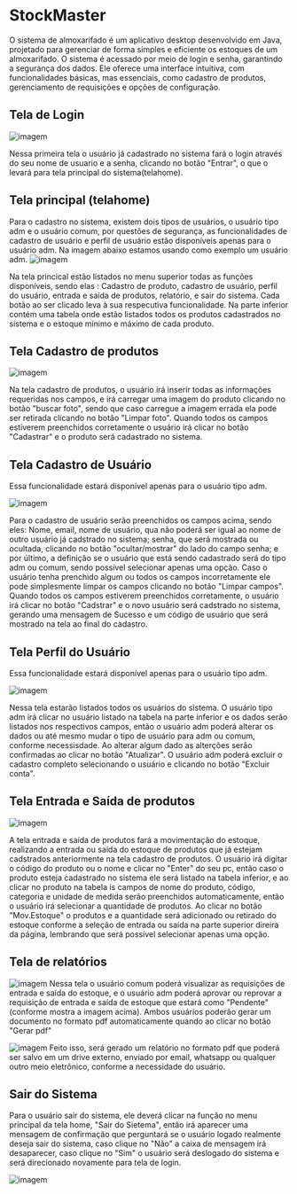 # StockMaster
O sistema de almoxarifado é um aplicativo desktop desenvolvido em Java,
projetado para gerenciar de forma simples e eficiente os estoques de um
almoxarifado. O sistema é acessado por meio de login e senha, garantindo a
segurança dos dados. Ele oferece uma interface intuitiva, com funcionalidades
básicas, mas essenciais, como cadastro de produtos, gerenciamento de
requisições e opções de configuração.

## Tela de Login


![imagem](teladelogin.png)

 Nessa primeira tela o usuário já cadastrado no sistema fará o login através do seu nome de usuario e a senha,  clicando
no botão "Entrar", o que o levará para tela principal do sistema(telahome).



## Tela principal (telahome)

Para o cadastro no sistema, existem dois tipos de usuários, o usuário tipo adm e o usuário comum, por questões de segurança, as funcionalidades 
de cadastro de usuário e perfil de usuário estão disponíveis apenas para o usuário adm. Na imagem abaixo estamos usando como exemplo um usuário adm.
![imagem](telahome.png)

Na tela princical estão listados no menu superior todas as funções disponíveis, sendo elas : Cadastro de produto, cadastro de usuário, perfil do usuário, entrada e saída de produtos, relatório, e sair do sistema. Cada botão ao ser clicado leva à sua respecutiva funcionalidade. Na parte inferior contém uma tabela onde estão listados todos os produtos cadastrados no sistema e o estoque mínimo e máximo de cada produto.

## Tela Cadastro de produtos

![imagem](cadastrodeprodutos.png)

Na tela cadastro de produtos, o usuário irá inserir todas as informações requeridas nos campos, e irá carregar uma imagem do produto clicando no botão "buscar foto", sendo que caso carregue a imagem errada ela pode ser retirada clicando no botão "Limpar foto". Quando todos os campos estiverem preenchidos corretamente o usuário irá clicar no botão "Cadastrar" e o produto será cadastrado no sistema.

## Tela Cadastro de Usuário

Essa funcionalidade estará disponível apenas para o usuário tipo adm.


![imagem](cadstrodeusuario.png)

Para o cadastro de usuário serão preenchidos os campos acima, sendo eles: Nome, email, nome de usuário, qua não poderá ser igual ao nome de outro usuário já cadstrado no sistema; senha, que será mostrada ou ocultada, clicando no botão "ocultar/mostrar" do lado do campo senha; e por último, a definição se o usuário que está sendo cadastrado será do tipo adm ou comum, sendo possível selecionar apenas uma opção. Caso o usuário tenha prenchido algum ou todos os campos incorretamente ele pode simplesmente limpar os campos clicando no botão "Limpar campos". Quando todos os campos estiverem preenchidos corretamente, o usuário irá clicar no botão "Cadstrar" e o novo usuário será cadstrado no sistema, gerando uma mensagem de Sucesso e um código de usuário que será mostrado na tela ao final do cadastro.

## Tela Perfil do Usuário

Essa funcionalidade estará disponível apenas para o usuário tipo adm.

  
![imagem](perfildousuario.png)

Nessa tela estarão listados todos os usuários do sistema. O usuário tipo adm irá clicar no usuário listado na tabela na parte inferior e os dados serão listados nos respectivos campos, então o usuário adm poderá alterar os dados ou até mesmo mudar o tipo de usuário para adm ou comum, conforme necessisdade. Ao alterar algum dado as alterções serão confirmadas ao clicar no botão "Atualizar". O usuário adm poderá excluir o cadastro completo selecionando o usuário e clicando no botão "Excluir conta".

## Tela Entrada e Saída de produtos

![imagem](entradasaida.png)

A tela entrada e saída de produtos fará a movimentação do estoque, realizando a entrada ou saída do estoque de produtos que já estejam cadstrados anteriormente na tela cadastro de produtos. O usuário irá digitar o código do produto ou o nome e clicar no "Enter" do seu pc, então caso o produto esteja cadastrado no sistema ele será listado na tabela inferior, e ao clicar no produto na tabela is campos de nome do produto, código, categoria e unidade de medida serão preenchidos automaticamente, então o usuário irá selecionar a quantidade de produtos. Ao clicar no botão "Mov.Estoque" o produtos e a quantidade será adicionado ou retirado do estoque conforme a seleção de entrada ou saída na parte superior direira da página, lembrando que será possível selecionar apenas uma opção.

## Tela de relatórios

![imagem](relatorios.png)
Nessa tela o usuário comum poderá visualizar as requisições de entrada e saída do estoque, e o usuário adm poderá aprovar ou reprovar a requisição de entrada e saída de estoque que estará como "Pendente"(conforme mostra a imagem acima). Ambos usuários poderão gerar um documento no formato pdf automaticamente quando ao clicar no botão "Gerar pdf"

![imagem](pdf.png)
 Feito isso, será gerado um relatório no formato pdf que poderá ser salvo em um drive externo, enviado por email, whatsapp ou qualquer outro meio eletrônico, conforme a necessidade do usuário.

 ## Sair do Sistema

Para o usuário sair do sistema, ele deverá clicar na função no menu principal da tela home, "Sair do Sietema", então irá aparecer uma mensagem de confirmação que perguntará se o usuário logado realmente deseja sair do sistema, caso clique no "Não" a caixa de mensagem irá desaparecer, caso clique no "Sim" o usuário será deslogado do sistema e será direcionado novamente para tela de login.

![imagem](sairdosistema.png)
